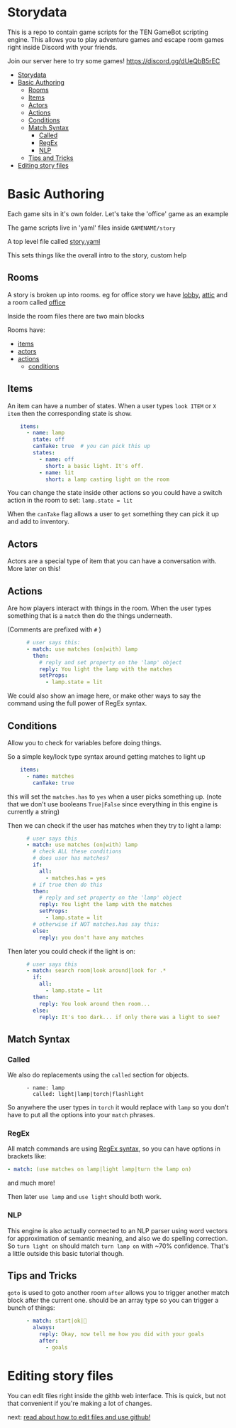 # Storydata

This is a repo to contain game scripts for the TEN GameBot scripting engine.
This allows you to play adventure games and escape room games right inside Discord with your friends.

Join our server here to try some games!
https://discord.gg/dUeQbB5rEC


- [Storydata](#storydata)
- [Basic Authoring](#basic-authoring)
  - [Rooms](#rooms)
  - [Items](#items)
  - [Actors](#actors)
  - [Actions](#actions)
  - [Conditions](#conditions)
  - [Match Syntax](#match-syntax)
    - [Called](#called)
    - [RegEx](#regex)
    - [NLP](#nlp)
  - [Tips and Tricks](#tips-and-tricks)
- [Editing story files](#editing-story-files)

# Basic Authoring

Each game sits in it's own folder. Let's take the 'office' game as an example

The game scripts live in 'yaml' files inside `GAMENAME/story`

A top level file called [story.yaml](office/story/story.yaml)

This sets things like the overall intro to the story, custom help

## Rooms
A story is broken up into rooms.
eg for office story we have [lobby](office/story/lobby.yaml), [attic](office/story/attic.yaml) and a room called [office](office/story/office.yaml)

Inside the room files there are two main blocks

Rooms have:
- [items](#items)
- [actors](#actors)
- [actions](#actions)
  - [conditions](#conditions)


## Items
An item can have a number of states. When a user types `look ITEM` or `X item` then the corresponding state is show.

```yaml
    items:
      - name: lamp
        state: off
        canTake: true  # you can pick this up
        states:
          - name: off
            short: a basic light. It's off.
          - name: lit
            short: a lamp casting light on the room
```

You can change the state inside other actions so you could have a switch action in the room to set: `lamp.state = lit`

When the `canTake` flag allows a user to `get` something they can pick it up and add to inventory.


## Actors
Actors are a special type of item that you can have a conversation with. More later on this!


## Actions
Are how players interact with things in the room.
When the user types something that is a `match` then do the things underneath.

(Comments are prefixed with `#` )


```yaml
      # user says this:
      - match: use matches (on|with) lamp
        then:
          # reply and set property on the 'lamp' object
          reply: You light the lamp with the matches
          setProps:
            - lamp.state = lit
```

We could also show an image here, or make other ways to say the command using the full power of RegEx syntax.

## Conditions
Allow you to check for variables before doing things.

So a simple key/lock type syntax around getting matches to light up

```yaml
    items:
      - name: matches
        canTake: true
```

this will set the `matches.has` to `yes` when a user picks something up.
(note that we don't use booleans `True|False` since everything in this engine is currently a string)

Then we can check if the user has matches when they try to light a lamp:

```yaml
      # user says this
      - match: use matches (on|with) lamp
        # check ALL these conditions
        # does user has matches?
        if:
          all:
            - matches.has = yes
        # if true then do this
        then:
          # reply and set property on the 'lamp' object
          reply: You light the lamp with the matches
          setProps:
            - lamp.state = lit
        # otherwise if NOT matches.has say this:
        else:
          reply: you don't have any matches
```

Then later you could check if the light is on:

```yaml
      # user says this
      - match: search room|look around|look for .*
        if:
          all:
            - lamp.state = lit
        then:
          reply: You look around then room...
        else:
          reply: It's too dark... if only there was a light to see?
```


## Match Syntax

### Called

We also do replacements using the `called` section for objects.

```
      - name: lamp
        called: light|lamp|torch|flashlight
```
So anywhere the user types in `torch` it would replace with `lamp`
so you don't have to put all the options into your `match` phrases.


### RegEx
All match commands are using [RegEx syntax](http://marvin.cs.uidaho.edu/Handouts/regex.html), so you can have options in brackets like:

```yaml
- match: (use matches on lamp|light lamp|turn the lamp on)
```

and much more!


Then later `use lamp` and `use light` should both work.

### NLP
This engine is also actually connected to an NLP parser using word vectors for approximation of semantic meaning, and also we do spelling correction. So `turn light on` should match `turn lamp on` with ~70% confidence. That's a little outside this basic tutorial though.


## Tips and Tricks

`goto` is used to goto another room
`after` allows you to trigger another match block after the current one. should be an array type so you can trigger a bunch of things:

```yaml
      - match: start|ok|🚀
        always:
          reply: Okay, now tell me how you did with your goals
          after:
            - goals
```

# Editing story files

You can edit files right inside the githb web interface.
This is quick, but not that convenient if you're making a lot of changes.

next: [read about how to edit files and use github!](docs/editing-files.md)

